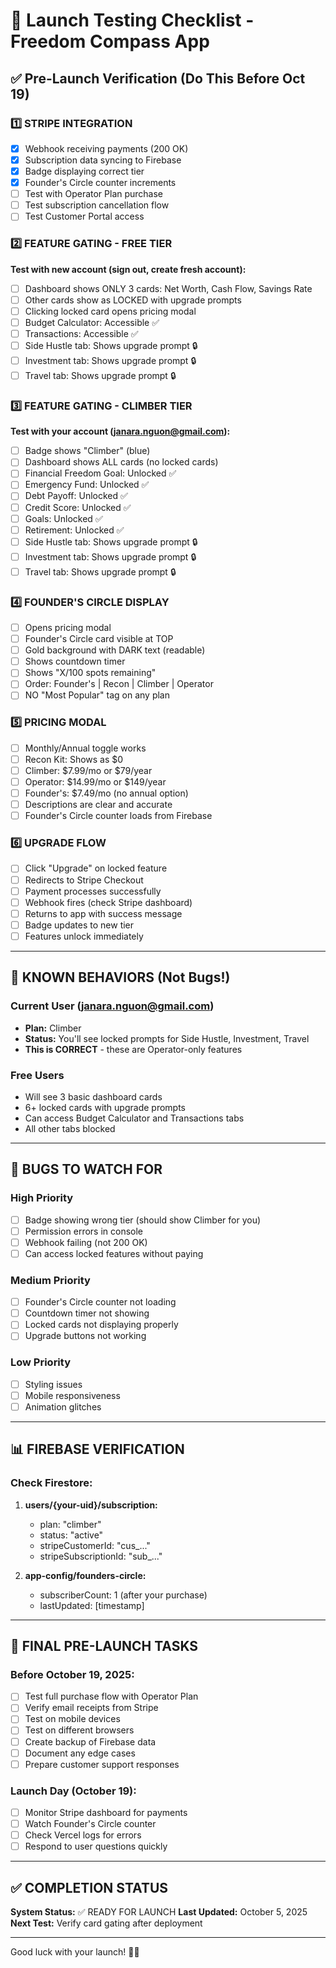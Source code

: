 # 🚀 Launch Testing Checklist - Freedom Compass App

## ✅ Pre-Launch Verification (Do This Before Oct 19)

### 1️⃣ STRIPE INTEGRATION
- [x] Webhook receiving payments (200 OK)
- [x] Subscription data syncing to Firebase
- [x] Badge displaying correct tier
- [x] Founder's Circle counter increments
- [ ] Test with Operator Plan purchase
- [ ] Test subscription cancellation flow
- [ ] Test Customer Portal access

### 2️⃣ FEATURE GATING - FREE TIER
**Test with new account (sign out, create fresh account):**
- [ ] Dashboard shows ONLY 3 cards: Net Worth, Cash Flow, Savings Rate
- [ ] Other cards show as LOCKED with upgrade prompts
- [ ] Clicking locked card opens pricing modal
- [ ] Budget Calculator: Accessible ✅
- [ ] Transactions: Accessible ✅
- [ ] Side Hustle tab: Shows upgrade prompt 🔒
- [ ] Investment tab: Shows upgrade prompt 🔒
- [ ] Travel tab: Shows upgrade prompt 🔒

### 3️⃣ FEATURE GATING - CLIMBER TIER
**Test with your account (janara.nguon@gmail.com):**
- [ ] Badge shows "Climber" (blue)
- [ ] Dashboard shows ALL cards (no locked cards)
- [ ] Financial Freedom Goal: Unlocked ✅
- [ ] Emergency Fund: Unlocked ✅
- [ ] Debt Payoff: Unlocked ✅
- [ ] Credit Score: Unlocked ✅
- [ ] Goals: Unlocked ✅
- [ ] Retirement: Unlocked ✅
- [ ] Side Hustle tab: Shows upgrade prompt 🔒
- [ ] Investment tab: Shows upgrade prompt 🔒
- [ ] Travel tab: Shows upgrade prompt 🔒

### 4️⃣ FOUNDER'S CIRCLE DISPLAY
- [ ] Opens pricing modal
- [ ] Founder's Circle card visible at TOP
- [ ] Gold background with DARK text (readable)
- [ ] Shows countdown timer
- [ ] Shows "X/100 spots remaining"
- [ ] Order: Founder's | Recon | Climber | Operator
- [ ] NO "Most Popular" tag on any plan

### 5️⃣ PRICING MODAL
- [ ] Monthly/Annual toggle works
- [ ] Recon Kit: Shows as $0
- [ ] Climber: $7.99/mo or $79/year
- [ ] Operator: $14.99/mo or $149/year
- [ ] Founder's: $7.49/mo (no annual option)
- [ ] Descriptions are clear and accurate
- [ ] Founder's Circle counter loads from Firebase

### 6️⃣ UPGRADE FLOW
- [ ] Click "Upgrade" on locked feature
- [ ] Redirects to Stripe Checkout
- [ ] Payment processes successfully
- [ ] Webhook fires (check Stripe dashboard)
- [ ] Returns to app with success message
- [ ] Badge updates to new tier
- [ ] Features unlock immediately

---

## 🎯 KNOWN BEHAVIORS (Not Bugs!)

### Current User (janara.nguon@gmail.com)
- **Plan:** Climber
- **Status:** You'll see locked prompts for Side Hustle, Investment, Travel
- **This is CORRECT** - these are Operator-only features

### Free Users
- Will see 3 basic dashboard cards
- 6+ locked cards with upgrade prompts
- Can access Budget Calculator and Transactions tabs
- All other tabs blocked

---

## 🐛 BUGS TO WATCH FOR

### High Priority
- [ ] Badge showing wrong tier (should show Climber for you)
- [ ] Permission errors in console
- [ ] Webhook failing (not 200 OK)
- [ ] Can access locked features without paying

### Medium Priority
- [ ] Founder's Circle counter not loading
- [ ] Countdown timer not showing
- [ ] Locked cards not displaying properly
- [ ] Upgrade buttons not working

### Low Priority
- [ ] Styling issues
- [ ] Mobile responsiveness
- [ ] Animation glitches

---

## 📊 FIREBASE VERIFICATION

### Check Firestore:
1. **users/{your-uid}/subscription:**
   - plan: "climber"
   - status: "active"
   - stripeCustomerId: "cus_..."
   - stripeSubscriptionId: "sub_..."

2. **app-config/founders-circle:**
   - subscriberCount: 1 (after your purchase)
   - lastUpdated: [timestamp]

---

## 🚀 FINAL PRE-LAUNCH TASKS

### Before October 19, 2025:
- [ ] Test full purchase flow with Operator Plan
- [ ] Verify email receipts from Stripe
- [ ] Test on mobile devices
- [ ] Test on different browsers
- [ ] Create backup of Firebase data
- [ ] Document any edge cases
- [ ] Prepare customer support responses

### Launch Day (October 19):
- [ ] Monitor Stripe dashboard for payments
- [ ] Watch Founder's Circle counter
- [ ] Check Vercel logs for errors
- [ ] Respond to user questions quickly

---

## ✅ COMPLETION STATUS

**System Status:** ✅ READY FOR LAUNCH
**Last Updated:** October 5, 2025
**Next Test:** Verify card gating after deployment

---

Good luck with your launch! 🎉🚀
